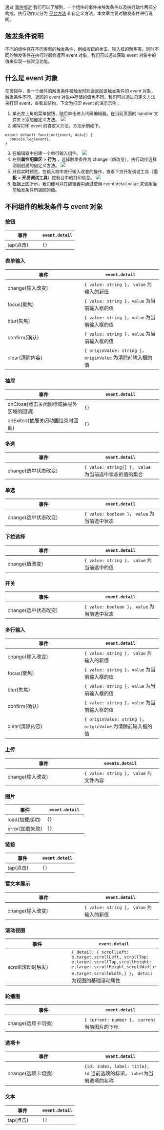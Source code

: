 通过 [事件绑定](https://cloud.tencent.com/document/product/1301/58521) 我们可以了解到，一个组件的事件由触发条件以及执行动作两部分构成，执行动作又分为 [平台方法](https://cloud.tencent.com/document/product/1301/61120) 和自定义方法，本文章主要对触发条件进行说明。


## 触发条件说明
不同的组件存在不同类型的触发条件，例如按钮的单击、输入框的聚焦等。同时不同的触发条件在执行时都会返回 event 对象，我们可以通过获取 event 对象中的值来实现一些常见功能。

## 什么是 event 对象
在微搭中，当一个组件的触发条件被触发时则会返回该触发条件的 event 对象，触发条件不同，返回的 event 对象中存储的值也不同。我们可以通过自定义方法来打印 event，查看其结构，下文为打印 event 的演示示例：
1. 单击左上角的菜单按钮，随后单击进入代码编辑器。在当前页面的 handler 文件夹下添加自定义方法。
![](https://qcloudimg.tencent-cloud.cn/raw/14f2f3202e1b07893098169a3985c4e5.png)
2. 编写打印 event 的自定义方法，方法示例如下。
```
export default function({event, data}) {
  console.log(event);
}
```
3. 在编辑器中创建一个单行输入组件。
![](https://qcloudimg.tencent-cloud.cn/raw/b317587dd25b78de2bec78de2b4b45f5.png)
4. 右侧**属性配置区** > **行为** ，选择触发条件为 change（值改变），执行动作选择刚刚创建的自定义方法。
![](https://qcloudimg.tencent-cloud.cn/raw/dfcb507bca923356373dfe28152eff2e.png)
5. 开启实时预览，在输入框中进行输入改变的操作，查看下方开发调试工具（**面板** > **开发调试工具**）控制台中的打印信息。
![](https://qcloudimg.tencent-cloud.cn/raw/387ed0da26019128728f897638102de3.png)
6. 根据上图所示，我们便可以在编辑器中通过使用 event.detail.value 来调用当前触发条件所返回的值。

## 不同组件的触发条件与 event 对象
### 按钮

<table><thead><tr><th style = "width:50%">事件</th><th><code>event.detail</code></th></tr></thead><tbody><tr><td>tap(点击)</td><td><code>{}</code></td></tr></tbody></table>

### 表单输入
<table><thead><tr><th style = "width:50%">事件</th><th><code>event.detail</code></th></tr></thead><tbody><tr><td>change(输入改变)</td><td><code>{ value: string }</code>， <code>value</code> 为输入的新值</td></tr><tr><td>focus(聚焦)</td><td><code>{ value: string }</code>，<code>value</code> 为当前输入框的值</td></tr><tr><td>blur(失焦)</td><td><code>{ value: string }</code>，<code>value</code> 为当前输入框的值</td></tr><tr><td>confirm(确认)</td><td><code>{ value: string }</code>，<code>value</code> 为当前输入框的值</td></tr><tr><td>clear(清除内容)</td><td><code>{ originValue: string }</code>，<code>originValue</code> 为清除前输入框的值</td></tr></tbody></table>

### 抽屉
<table><thead><tr><th style = "width:50%">事件</th><th><code>event.detail</code></th></tr></thead><tbody><tr><td>onClose(点击关闭图标或抽屉外区域的回调)</td><td><code>{}</code></td></tr><tr><td>onExited(抽屉关闭动画结束时回调)</td><td><code>{}</code></td></tr></tbody></table>

###  多选
<table><thead><tr><th style = "width:50%">事件</th><th><code>event.detail</code></th></tr></thead><tbody><tr><td>change(选中状态改变)</td><td><code>{ value: string[] }</code>， <code>value</code> 为当前选中状态的值的集合</td></tr></tbody></table>

### 单选
<table><thead><tr><th style = "width:50%">事件</th><th><code>event.detail</code></th></tr></thead><tbody><tr><td>change(选中状态改变)</td><td><code>{ value: boolean }</code>， <code>value</code> 为当前选中状态</td></tr></tbody></table>

### 下拉选择
<table><thead><tr><th style = "width:50%">事件</th><th><code>event.detail</code></th></tr></thead><tbody><tr><td>change(值改变)</td><td><code>{ value: string }</code>， <code>value</code> 为当前选中的值</td></tr></tbody></table>

### 开关
<table><thead><tr><th style = "width:50%">事件</th><th><code>event.detail</code></th></tr></thead><tbody><tr><td>change(选中状态改变)</td><td><code>{ value: boolean }</code>， <code>value</code> 为当前选中状态</td></tr></tbody></table>

### 多行输入
<table><thead><tr><th style = "width:50%">事件</th><th><code>event.detail</code></th></tr></thead><tbody><tr><td>change(输入改变)</td><td><code>{ value: string }</code>， <code>value</code> 为输入的新值</td></tr><tr><td>focus(聚焦)</td><td><code>{ value: string }</code>，<code>value</code> 为当前输入框的值</td></tr><tr><td>blur(失焦)</td><td><code>{ value: string }</code>，<code>value</code> 为当前输入框的值</td></tr><tr><td>confirm(确认)</td><td><code>{ value: string }</code>，<code>value</code> 为当前输入框的值</td></tr><tr><td>clear(清除内容)</td><td><code>{ originValue: string }</code>，<code>originValue</code> 为清除前输入框的值</td></tr></tbody></table>

### 上传
<table><thead><tr><th style = "width:50%">事件</th><th><code>events.detail</code></th></tr></thead><tbody><tr><td>change(输入改变)</td><td><code>{ value: string }</code>， <code>value</code> 为文件内容</td></tr></tbody></table>

### 图片
<table><thead><tr><th style = "width:50%">事件</th><th><code>event.detail</code></th></tr></thead><tbody><tr><td>load(加载成功)</td><td><code>{}</code></td></tr><tr><td>error(加载失败)</td><td><code>{}</code></td></tr></tbody></table>

### 链接
<table><thead><tr><th style = "width:50%">事件</th><th><code>event.detail</code></th></tr></thead><tbody><tr><td>tap(点击)</td><td><code>{}</code></td></tr></tbody></table>

### 富文本展示
<table><thead><tr><th style = "width:50%">事件</th><th><code>event.detail</code></th></tr></thead><tbody><tr><td>change(输入改变)</td><td><code>{ value: string }</code>， <code>value</code> 为输入的新值</td></tr></tbody></table>

### 滚动视图
<table><thead><tr><th style = "width:50%">事件</th><th><code>event.detail</code></th></tr></thead><tbody><tr><td>scroll(滚动时触发)</td><td><code>{ detail: { scrollLeft: e.target.scrollLeft, scrollTop: e.target.scrollTop,scrollHeight: e.target.scrollHeight,scrollWidth: e.target.scrollWidth,} }</code>， <code>detail</code> 为视图的基础滚动属性</td></tr></tbody></table>

### 轮播图
<table><thead><tr><th style = "width:50%">事件</th><th><code>event.detail</code></th></tr></thead><tbody><tr><td>change(选项卡切换)</td><td><code>{ current: number }</code>， <code>current</code> 当前图片的下标</td></tr></tbody></table>

### 选项卡
<table><thead><tr><th style = "width:50%">事件</th><th><code>event.detail</code></th></tr></thead><tbody><tr><td>change(选项卡切换)</td><td><code>{id: index, label: title}</code>， <code>id</code> 当前选项的标识， <code>label</code>为当前选项的名称</td></tr></tbody></table>

### 文本
<table><thead><tr><th style = "width:50%">事件</th><th><code>event.detail</code></th></tr></thead><tbody><tr><td>tap(点击)</td><td><code>{}</code></td></tr></tbody></table>

